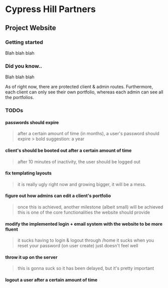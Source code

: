 # Cypress Hill Partners
## Project Website

### Getting started
Blah blah blah

### Did you know..
Blah blah blah

As of right now, there are protected client & admin routes. Furthermore, each client can only see their own portfolio, whereas 
each admin can see all the portfolios.

### TODOs

#### passwords should expire
  > after a certain amount of time (in months), a user's password should expire
        > bold suggestion: a year
  
#### client's should be booted out after a certain amount of time
  > after 10 minutes of inactivity, the user should be logged out
  
#### fix templating layouts
  > it is really ugly right now and growing bigger, it will be a mess.
  
#### figure out how admins can edit a client's portfolio
  > once this is achieved, another milestone (albeit small) will be achieved
    this is one of the core functionalities the website should provide
    
#### modify the implemented login + email system with the website to be more fluent
  > it sucks having to login & logout through /home
  > it sucks when you reset your password (on user create)
    just doesn't feel well
    
#### throw it up on the server
  > this is gonna suck so it has been delayed, but it's pretty important
  
#### logout a user after a certain amount of time
  > 
